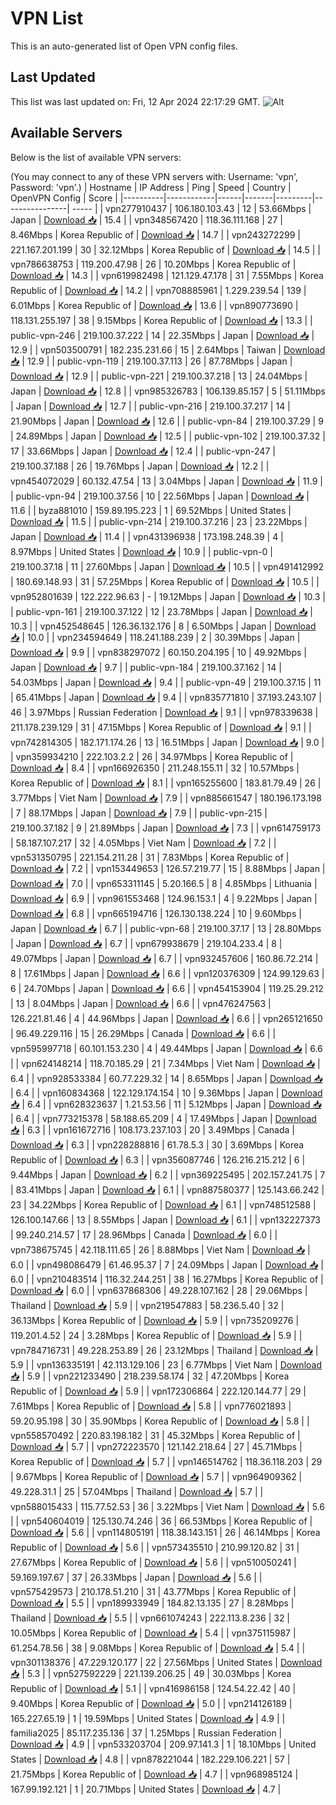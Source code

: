 # VPN List

This is an auto-generated list of Open VPN config files.

## Last Updated

This list was last updated on: Fri, 12 Apr 2024 22:17:29 GMT.
![Alt](https://repobeats.axiom.co/api/embed/186b98318ef1479477931607c1ad7d823f12451f.svg "Repobeats analytics image")

## Available Servers

Below is the list of available VPN servers:

(You may connect to any of these VPN servers with: Username: 'vpn', Password: 'vpn'.)
| Hostname | IP Address | Ping | Speed | Country | OpenVPN Config | Score |
|----------|------------|------|-------|---------|----------------| ----- |
| vpn277910437 | 106.180.103.43 | 12 | 53.66Mbps | Japan | [Download 📥](./configs/server_0_JP.ovpn) | 15.4 |
| vpn348567420 | 118.36.111.168 | 27 | 8.46Mbps | Korea Republic of | [Download 📥](./configs/server_1_KR.ovpn) | 14.7 |
| vpn243272299 | 221.167.201.199 | 30 | 32.12Mbps | Korea Republic of | [Download 📥](./configs/server_2_KR.ovpn) | 14.5 |
| vpn786638753 | 119.200.47.98 | 26 | 10.20Mbps | Korea Republic of | [Download 📥](./configs/server_3_KR.ovpn) | 14.3 |
| vpn619982498 | 121.129.47.178 | 31 | 7.55Mbps | Korea Republic of | [Download 📥](./configs/server_4_KR.ovpn) | 14.2 |
| vpn708885961 | 1.229.239.54 | 139 | 6.01Mbps | Korea Republic of | [Download 📥](./configs/server_5_KR.ovpn) | 13.6 |
| vpn890773690 | 118.131.255.197 | 38 | 9.15Mbps | Korea Republic of | [Download 📥](./configs/server_6_KR.ovpn) | 13.3 |
| public-vpn-246 | 219.100.37.222 | 14 | 22.35Mbps | Japan | [Download 📥](./configs/server_7_JP.ovpn) | 12.9 |
| vpn503500791 | 182.235.231.66 | 15 | 2.64Mbps | Taiwan | [Download 📥](./configs/server_8_TW.ovpn) | 12.9 |
| public-vpn-119 | 219.100.37.113 | 26 | 87.78Mbps | Japan | [Download 📥](./configs/server_9_JP.ovpn) | 12.9 |
| public-vpn-221 | 219.100.37.218 | 13 | 24.04Mbps | Japan | [Download 📥](./configs/server_10_JP.ovpn) | 12.8 |
| vpn985326783 | 106.139.85.157 | 5 | 51.11Mbps | Japan | [Download 📥](./configs/server_11_JP.ovpn) | 12.7 |
| public-vpn-216 | 219.100.37.217 | 14 | 21.90Mbps | Japan | [Download 📥](./configs/server_12_JP.ovpn) | 12.6 |
| public-vpn-84 | 219.100.37.29 | 9 | 24.89Mbps | Japan | [Download 📥](./configs/server_13_JP.ovpn) | 12.5 |
| public-vpn-102 | 219.100.37.32 | 17 | 33.66Mbps | Japan | [Download 📥](./configs/server_14_JP.ovpn) | 12.4 |
| public-vpn-247 | 219.100.37.188 | 26 | 19.76Mbps | Japan | [Download 📥](./configs/server_15_JP.ovpn) | 12.2 |
| vpn454072029 | 60.132.47.54 | 13 | 3.04Mbps | Japan | [Download 📥](./configs/server_16_JP.ovpn) | 11.9 |
| public-vpn-94 | 219.100.37.56 | 10 | 22.56Mbps | Japan | [Download 📥](./configs/server_17_JP.ovpn) | 11.6 |
| byza881010 | 159.89.195.223 | 1 | 69.52Mbps | United States | [Download 📥](./configs/server_18_US.ovpn) | 11.5 |
| public-vpn-214 | 219.100.37.216 | 23 | 23.22Mbps | Japan | [Download 📥](./configs/server_19_JP.ovpn) | 11.4 |
| vpn431396938 | 173.198.248.39 | 4 | 8.97Mbps | United States | [Download 📥](./configs/server_20_US.ovpn) | 10.9 |
| public-vpn-0 | 219.100.37.18 | 11 | 27.60Mbps | Japan | [Download 📥](./configs/server_21_JP.ovpn) | 10.5 |
| vpn491412992 | 180.69.148.93 | 31 | 57.25Mbps | Korea Republic of | [Download 📥](./configs/server_22_KR.ovpn) | 10.5 |
| vpn952801639 | 122.222.96.63 | - | 19.12Mbps | Japan | [Download 📥](./configs/server_23_JP.ovpn) | 10.3 |
| public-vpn-161 | 219.100.37.122 | 12 | 23.78Mbps | Japan | [Download 📥](./configs/server_24_JP.ovpn) | 10.3 |
| vpn452548645 | 126.36.132.176 | 8 | 6.50Mbps | Japan | [Download 📥](./configs/server_25_JP.ovpn) | 10.0 |
| vpn234594649 | 118.241.188.239 | 2 | 30.39Mbps | Japan | [Download 📥](./configs/server_26_JP.ovpn) | 9.9 |
| vpn838297072 | 60.150.204.195 | 10 | 49.92Mbps | Japan | [Download 📥](./configs/server_27_JP.ovpn) | 9.7 |
| public-vpn-184 | 219.100.37.162 | 14 | 54.03Mbps | Japan | [Download 📥](./configs/server_28_JP.ovpn) | 9.4 |
| public-vpn-49 | 219.100.37.15 | 11 | 65.41Mbps | Japan | [Download 📥](./configs/server_29_JP.ovpn) | 9.4 |
| vpn835771810 | 37.193.243.107 | 46 | 3.97Mbps | Russian Federation | [Download 📥](./configs/server_30_RU.ovpn) | 9.1 |
| vpn978339638 | 211.178.239.129 | 31 | 47.15Mbps | Korea Republic of | [Download 📥](./configs/server_31_KR.ovpn) | 9.1 |
| vpn742814305 | 182.171.174.26 | 13 | 16.51Mbps | Japan | [Download 📥](./configs/server_32_JP.ovpn) | 9.0 |
| vpn359934210 | 222.103.2.2 | 26 | 34.97Mbps | Korea Republic of | [Download 📥](./configs/server_33_KR.ovpn) | 8.4 |
| vpn166926350 | 211.248.155.11 | 32 | 10.57Mbps | Korea Republic of | [Download 📥](./configs/server_34_KR.ovpn) | 8.1 |
| vpn165255600 | 183.81.79.49 | 26 | 3.77Mbps | Viet Nam | [Download 📥](./configs/server_35_VN.ovpn) | 7.9 |
| vpn885661547 | 180.196.173.198 | 7 | 88.17Mbps | Japan | [Download 📥](./configs/server_36_JP.ovpn) | 7.9 |
| public-vpn-215 | 219.100.37.182 | 9 | 21.89Mbps | Japan | [Download 📥](./configs/server_37_JP.ovpn) | 7.3 |
| vpn614759173 | 58.187.107.217 | 32 | 4.05Mbps | Viet Nam | [Download 📥](./configs/server_38_VN.ovpn) | 7.2 |
| vpn531350795 | 221.154.211.28 | 31 | 7.83Mbps | Korea Republic of | [Download 📥](./configs/server_39_KR.ovpn) | 7.2 |
| vpn153449653 | 126.57.219.77 | 15 | 8.88Mbps | Japan | [Download 📥](./configs/server_40_JP.ovpn) | 7.0 |
| vpn653311145 | 5.20.166.5 | 8 | 4.85Mbps | Lithuania | [Download 📥](./configs/server_41_LT.ovpn) | 6.9 |
| vpn961553468 | 124.96.153.1 | 4 | 9.22Mbps | Japan | [Download 📥](./configs/server_42_JP.ovpn) | 6.8 |
| vpn665194716 | 126.130.138.224 | 10 | 9.60Mbps | Japan | [Download 📥](./configs/server_43_JP.ovpn) | 6.7 |
| public-vpn-68 | 219.100.37.17 | 13 | 28.80Mbps | Japan | [Download 📥](./configs/server_44_JP.ovpn) | 6.7 |
| vpn679938679 | 219.104.233.4 | 8 | 49.07Mbps | Japan | [Download 📥](./configs/server_45_JP.ovpn) | 6.7 |
| vpn932457606 | 160.86.72.214 | 8 | 17.61Mbps | Japan | [Download 📥](./configs/server_46_JP.ovpn) | 6.6 |
| vpn120376309 | 124.99.129.63 | 6 | 24.70Mbps | Japan | [Download 📥](./configs/server_47_JP.ovpn) | 6.6 |
| vpn454153904 | 119.25.29.212 | 13 | 8.04Mbps | Japan | [Download 📥](./configs/server_48_JP.ovpn) | 6.6 |
| vpn476247563 | 126.221.81.46 | 4 | 44.96Mbps | Japan | [Download 📥](./configs/server_49_JP.ovpn) | 6.6 |
| vpn265121650 | 96.49.229.116 | 15 | 26.29Mbps | Canada | [Download 📥](./configs/server_50_CA.ovpn) | 6.6 |
| vpn595997718 | 60.101.153.230 | 4 | 49.44Mbps | Japan | [Download 📥](./configs/server_51_JP.ovpn) | 6.6 |
| vpn624148214 | 118.70.185.29 | 21 | 7.34Mbps | Viet Nam | [Download 📥](./configs/server_52_VN.ovpn) | 6.4 |
| vpn928533384 | 60.77.229.32 | 14 | 8.65Mbps | Japan | [Download 📥](./configs/server_53_JP.ovpn) | 6.4 |
| vpn160834368 | 122.129.174.154 | 10 | 9.36Mbps | Japan | [Download 📥](./configs/server_54_JP.ovpn) | 6.4 |
| vpn628323637 | 1.21.53.56 | 11 | 5.12Mbps | Japan | [Download 📥](./configs/server_55_JP.ovpn) | 6.4 |
| vpn773215378 | 58.188.65.209 | 4 | 17.49Mbps | Japan | [Download 📥](./configs/server_56_JP.ovpn) | 6.3 |
| vpn161672716 | 108.173.237.103 | 20 | 3.49Mbps | Canada | [Download 📥](./configs/server_57_CA.ovpn) | 6.3 |
| vpn228288816 | 61.78.5.3 | 30 | 3.69Mbps | Korea Republic of | [Download 📥](./configs/server_58_KR.ovpn) | 6.3 |
| vpn356087746 | 126.216.215.212 | 6 | 9.44Mbps | Japan | [Download 📥](./configs/server_59_JP.ovpn) | 6.2 |
| vpn369225495 | 202.157.241.75 | 7 | 83.41Mbps | Japan | [Download 📥](./configs/server_60_JP.ovpn) | 6.1 |
| vpn887580377 | 125.143.66.242 | 23 | 34.22Mbps | Korea Republic of | [Download 📥](./configs/server_61_KR.ovpn) | 6.1 |
| vpn748512588 | 126.100.147.66 | 13 | 8.55Mbps | Japan | [Download 📥](./configs/server_62_JP.ovpn) | 6.1 |
| vpn132227373 | 99.240.214.57 | 17 | 28.96Mbps | Canada | [Download 📥](./configs/server_63_CA.ovpn) | 6.0 |
| vpn738675745 | 42.118.111.65 | 26 | 8.88Mbps | Viet Nam | [Download 📥](./configs/server_64_VN.ovpn) | 6.0 |
| vpn498086479 | 61.46.95.37 | 7 | 24.09Mbps | Japan | [Download 📥](./configs/server_65_JP.ovpn) | 6.0 |
| vpn210483514 | 116.32.244.251 | 38 | 16.27Mbps | Korea Republic of | [Download 📥](./configs/server_66_KR.ovpn) | 6.0 |
| vpn637868306 | 49.228.107.162 | 28 | 29.06Mbps | Thailand | [Download 📥](./configs/server_67_TH.ovpn) | 5.9 |
| vpn219547883 | 58.236.5.40 | 32 | 36.13Mbps | Korea Republic of | [Download 📥](./configs/server_68_KR.ovpn) | 5.9 |
| vpn735209276 | 119.201.4.52 | 24 | 3.28Mbps | Korea Republic of | [Download 📥](./configs/server_69_KR.ovpn) | 5.9 |
| vpn784716731 | 49.228.253.89 | 26 | 23.12Mbps | Thailand | [Download 📥](./configs/server_70_TH.ovpn) | 5.9 |
| vpn136335191 | 42.113.129.106 | 23 | 6.77Mbps | Viet Nam | [Download 📥](./configs/server_71_VN.ovpn) | 5.9 |
| vpn221233490 | 218.239.58.174 | 32 | 47.20Mbps | Korea Republic of | [Download 📥](./configs/server_72_KR.ovpn) | 5.9 |
| vpn172306864 | 222.120.144.77 | 29 | 7.61Mbps | Korea Republic of | [Download 📥](./configs/server_73_KR.ovpn) | 5.8 |
| vpn776021893 | 59.20.95.198 | 30 | 35.90Mbps | Korea Republic of | [Download 📥](./configs/server_74_KR.ovpn) | 5.8 |
| vpn558570492 | 220.83.198.182 | 31 | 45.32Mbps | Korea Republic of | [Download 📥](./configs/server_75_KR.ovpn) | 5.7 |
| vpn272223570 | 121.142.218.64 | 27 | 45.71Mbps | Korea Republic of | [Download 📥](./configs/server_76_KR.ovpn) | 5.7 |
| vpn146514762 | 118.36.118.203 | 29 | 9.67Mbps | Korea Republic of | [Download 📥](./configs/server_77_KR.ovpn) | 5.7 |
| vpn964909362 | 49.228.31.1 | 25 | 57.04Mbps | Thailand | [Download 📥](./configs/server_78_TH.ovpn) | 5.7 |
| vpn588015433 | 115.77.52.53 | 36 | 3.22Mbps | Viet Nam | [Download 📥](./configs/server_79_VN.ovpn) | 5.6 |
| vpn540604019 | 125.130.74.246 | 36 | 66.53Mbps | Korea Republic of | [Download 📥](./configs/server_80_KR.ovpn) | 5.6 |
| vpn114805191 | 118.38.143.151 | 26 | 46.14Mbps | Korea Republic of | [Download 📥](./configs/server_81_KR.ovpn) | 5.6 |
| vpn573435510 | 210.99.120.82 | 31 | 27.67Mbps | Korea Republic of | [Download 📥](./configs/server_82_KR.ovpn) | 5.6 |
| vpn510050241 | 59.169.197.67 | 37 | 26.33Mbps | Japan | [Download 📥](./configs/server_83_JP.ovpn) | 5.6 |
| vpn575429573 | 210.178.51.210 | 31 | 43.77Mbps | Korea Republic of | [Download 📥](./configs/server_84_KR.ovpn) | 5.5 |
| vpn189933949 | 184.82.13.135 | 27 | 8.28Mbps | Thailand | [Download 📥](./configs/server_85_TH.ovpn) | 5.5 |
| vpn661074243 | 222.113.8.236 | 32 | 10.05Mbps | Korea Republic of | [Download 📥](./configs/server_86_KR.ovpn) | 5.4 |
| vpn375115987 | 61.254.78.56 | 38 | 9.08Mbps | Korea Republic of | [Download 📥](./configs/server_87_KR.ovpn) | 5.4 |
| vpn301138376 | 47.229.120.177 | 22 | 27.56Mbps | United States | [Download 📥](./configs/server_88_US.ovpn) | 5.3 |
| vpn527592229 | 221.139.206.25 | 49 | 30.03Mbps | Korea Republic of | [Download 📥](./configs/server_89_KR.ovpn) | 5.1 |
| vpn416986158 | 124.54.22.42 | 40 | 9.40Mbps | Korea Republic of | [Download 📥](./configs/server_90_KR.ovpn) | 5.0 |
| vpn214126189 | 165.227.65.19 | 1 | 19.59Mbps | United States | [Download 📥](./configs/server_91_US.ovpn) | 4.9 |
| familia2025 | 85.117.235.136 | 37 | 1.25Mbps | Russian Federation | [Download 📥](./configs/server_92_RU.ovpn) | 4.9 |
| vpn533203704 | 209.97.141.3 | 1 | 18.10Mbps | United States | [Download 📥](./configs/server_93_US.ovpn) | 4.8 |
| vpn878221044 | 182.229.106.221 | 57 | 21.75Mbps | Korea Republic of | [Download 📥](./configs/server_94_KR.ovpn) | 4.7 |
| vpn968985124 | 167.99.192.121 | 1 | 20.71Mbps | United States | [Download 📥](./configs/server_95_US.ovpn) | 4.7 |
